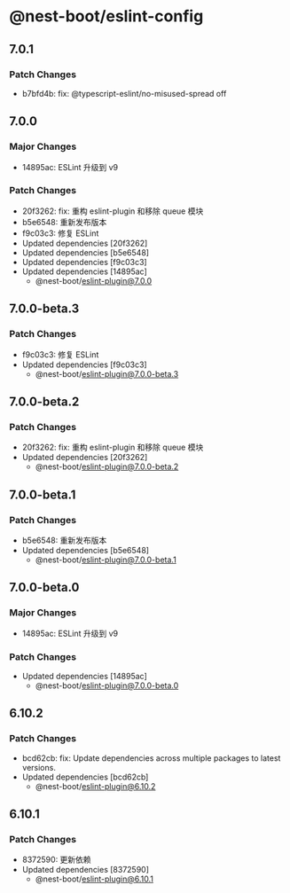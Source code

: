 # @nest-boot/eslint-config

## 7.0.1

### Patch Changes

- b7bfd4b: fix: @typescript-eslint/no-misused-spread off

## 7.0.0

### Major Changes

- 14895ac: ESLint 升级到 v9

### Patch Changes

- 20f3262: fix: 重构 eslint-plugin 和移除 queue 模块
- b5e6548: 重新发布版本
- f9c03c3: 修复 ESLint
- Updated dependencies [20f3262]
- Updated dependencies [b5e6548]
- Updated dependencies [f9c03c3]
- Updated dependencies [14895ac]
  - @nest-boot/eslint-plugin@7.0.0

## 7.0.0-beta.3

### Patch Changes

- f9c03c3: 修复 ESLint
- Updated dependencies [f9c03c3]
  - @nest-boot/eslint-plugin@7.0.0-beta.3

## 7.0.0-beta.2

### Patch Changes

- 20f3262: fix: 重构 eslint-plugin 和移除 queue 模块
- Updated dependencies [20f3262]
  - @nest-boot/eslint-plugin@7.0.0-beta.2

## 7.0.0-beta.1

### Patch Changes

- b5e6548: 重新发布版本
- Updated dependencies [b5e6548]
  - @nest-boot/eslint-plugin@7.0.0-beta.1

## 7.0.0-beta.0

### Major Changes

- 14895ac: ESLint 升级到 v9

### Patch Changes

- Updated dependencies [14895ac]
  - @nest-boot/eslint-plugin@7.0.0-beta.0

## 6.10.2

### Patch Changes

- bcd62cb: fix: Update dependencies across multiple packages to latest versions.
- Updated dependencies [bcd62cb]
  - @nest-boot/eslint-plugin@6.10.2

## 6.10.1

### Patch Changes

- 8372590: 更新依赖
- Updated dependencies [8372590]
  - @nest-boot/eslint-plugin@6.10.1
